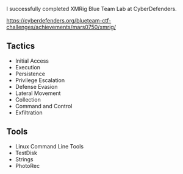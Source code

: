 I successfully completed XMRig Blue Team Lab at CyberDefenders.

https://cyberdefenders.org/blueteam-ctf-challenges/achievements/mars0750/xmrig/ 

## Tactics

- Initial Access
- Execution
- Persistence
- Privilege Escalation
- Defense Evasion
- Lateral Movement
- Collection
- Command and Control
- Exfiltration

## Tools

- Linux Command Line Tools
- TestDisk
- Strings
- PhotoRec
